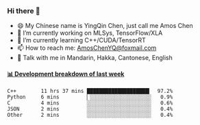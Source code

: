### Hi there 👋
- 😄 My Chinese name is YingQin Chen, just call me Amos Chen
- 🔭 I’m currently working on MLSys, TensorFlow/XLA
- 🌱 I’m currently learning C++/CUDA/TensorRT
- 📫 How to reach me: AmosChenYQ@foxmail.com
- 💬 Talk with me in Mandarin, Hakka, Cantonese, English

<!-- waka-box start -->
#### <a href="https://gist.github.com/becb911736b10de673d72f2a472b1e52" target="_blank">📊 Development breakdown of last week</a>
```text
C++        11 hrs 37 mins ████████████████████▍  97.2%
Python     6 mins         ▏░░░░░░░░░░░░░░░░░░░░   0.9%
C          4 mins         ░░░░░░░░░░░░░░░░░░░░░   0.6%
JSON       2 mins         ░░░░░░░░░░░░░░░░░░░░░   0.4%
Other      2 mins         ░░░░░░░░░░░░░░░░░░░░░   0.4%
```
<!-- waka-box end -->


<!--
**AmosChenYQ/AmosChenYQ** is a ✨ _special_ ✨ repository because its `README.md` (this file) appears on your GitHub profile.

Here are some ideas to get you started:

- 🔭 I’m currently working on 
- 🌱 I’m currently learning ...
- 👯 I’m looking to collaborate on ...
- 🤔 I’m looking for help with ...
- 📫 How to reach me: AmosChenYQ@foxmail.com
- 😄 Pronouns: ...
- ⚡ Fun fact: ...
-->
